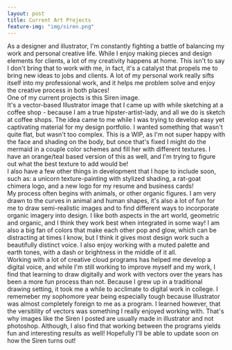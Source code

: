 ```yaml
---
layout: post
title: Current Art Projects
feature-img: "img/siren.png"
---
```

As a designer and illustrator, I'm constantly fighting a battle of balancing my work and personal creative life. While I enjoy making pieces and design elements for clients, a lot of my creativity happens at home. This isn't to say I don't bring that to work with me, in fact, it's a catalyst that propels me to bring new ideas to jobs and clients. A lot of my personal work really sifts itself into my professional work, and it helps me problem solve and enjoy the creative process in both places! <br />
One of my current projects is this Siren image.<br />
It's a vector-based Illustrator image that I came up with while sketching at a coffee shop - because I am a true hipster-artist-lady, and all we do is sketch at coffee shops. The idea came to me while I was trying to develop easy yet captivating material for my design portfolio. I wanted something that wasn't quite flat, but wasn't too complex. This is a WIP, as I'm not super happy with the face and shading on the body, but once that's fixed I might do the mermaid in a couple color schemes and fill her with different textures. I have an orange/teal based version of this as well, and I'm trying to figure out what the best texture to add would be!<br />
I also have a few other things in development that I hope to include soon, such as: a unicorn texture-painting with stylized shading, a rat-goat chimera logo, and a new logo for my resume and business cards!<br />
My process often begins with animals, or other organic figures. I am very drawn to the curves in animal and human shapes, it's also a lot of fun for me to draw semi-realistic images and to find different ways to incorporate organic imagery into design. I like both aspects in the art world, geometric and organic, and I think they work best when integrated in some way! I am also a big fan of colors that make each other pop and glow, which can be distracting at times I know, but I think it gives most design work such a beautifully distinct voice. I also enjoy working with a muted palette and earth tones, with a dash or brightness in the middle of it all.<br />
Working with a lot of creative cloud programs has helped me develop a digital voice, and while I'm still working to improve myself and my work, I find that learning to draw digitally and work with vectors over the years has been a more fun process than not. Because I grew up in a traditional drawing setting, it took me a while to acclimate to digital work in college. I rememeber my sophomore year being especially tough because Illustrator was almost completely foreign to me as a program. I learned however, that the versitility of vectors was something I really enjoyed working with. That's why images like the Siren I posted are usually made in illustrator and not photoshop. Although, I also find that working between the programs yields fun and interesting results as well! Hopefully I'll be able to update soon on how the Siren turns out!